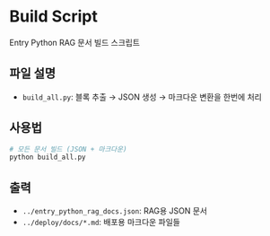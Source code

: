 # Build Script

Entry Python RAG 문서 빌드 스크립트

## 파일 설명

- `build_all.py`: 블록 추출 → JSON 생성 → 마크다운 변환을 한번에 처리

## 사용법

```bash
# 모든 문서 빌드 (JSON + 마크다운)
python build_all.py
```

## 출력

- `../entry_python_rag_docs.json`: RAG용 JSON 문서
- `../deploy/docs/*.md`: 배포용 마크다운 파일들